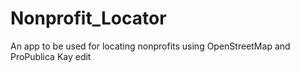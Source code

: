 # Nonprofit_Locator
An app to be used for locating nonprofits using OpenStreetMap and ProPublica
Kay edit 